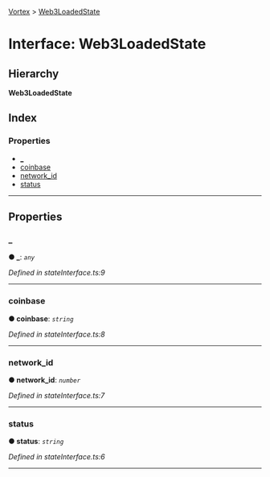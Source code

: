 [Vortex](../README.md) > [Web3LoadedState](../interfaces/web3loadedstate.md)

# Interface: Web3LoadedState

## Hierarchy

**Web3LoadedState**

## Index

### Properties

* [_](web3loadedstate.md#_)
* [coinbase](web3loadedstate.md#coinbase)
* [network_id](web3loadedstate.md#network_id)
* [status](web3loadedstate.md#status)

---

## Properties

<a id="_"></a>

###  _

**● _**: *`any`*

*Defined in stateInterface.ts:9*

___
<a id="coinbase"></a>

###  coinbase

**● coinbase**: *`string`*

*Defined in stateInterface.ts:8*

___
<a id="network_id"></a>

###  network_id

**● network_id**: *`number`*

*Defined in stateInterface.ts:7*

___
<a id="status"></a>

###  status

**● status**: *`string`*

*Defined in stateInterface.ts:6*

___

